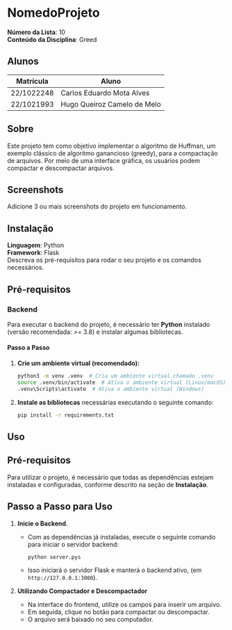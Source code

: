 # NomedoProjeto

**Número da Lista**: 10<br>
**Conteúdo da Disciplina**: Greed<br>

## Alunos
|Matrícula | Aluno |
| -- | -- |
| 22/1022248  | Carlos Eduardo Mota Alves |
| 22/1021993  | Hugo Queiroz Camelo de Melo |

## Sobre 
Este projeto tem como objetivo implementar o algoritmo de Huffman, um exemplo clássico de algoritmo ganancioso (greedy), para a compactação de arquivos. Por meio de uma interface gráfica, os usuários podem compactar e descompactar arquivos. 

## Screenshots
Adicione 3 ou mais screenshots do projeto em funcionamento.

## Instalação 
**Linguagem**: Python<br>
**Framework**: Flask<br>
Descreva os pré-requisitos para rodar o seu projeto e os comandos necessários.


## Pré-requisitos

### Backend
Para executar o backend do projeto, é necessário ter **Python** instalado (versão recomendada: >= 3.8) e instalar algumas bibliotecas.

#### Passo a Passo

1. **Crie um ambiente virtual (recomendado):**

   ```bash
   python3 -m venv .venv  # Cria um ambiente virtual chamado .venv
   source .venv/bin/activate  # Ativa o ambiente virtual (Linux/macOS)
   .venv\Scripts\activate  # Ativa o ambiente virtual (Windows)

2. **Instale as bibliotecas** necessárias executando o seguinte comando:

   ```bash
   pip install -r requirements.txt

## Uso 

## Pré-requisitos
Para utilizar o projeto, é necessário que todas as dependências estejam instaladas e configuradas, conforme descrito na seção de **Instalação**.

## Passo a Passo para Uso

1. **Inicie o Backend**.
   - Com as dependências já instaladas, execute o seguinte comando para iniciar o servidor backend:
     
     ```bash
     python server.pys
     ```
   - Isso iniciará o servidor Flask e manterá o backend ativo, (em `http://127.0.0.1:3000`).


2. **Utilizando Compactador e Descompactador**
   - Na interface do frontend, utilize os campos para inserir um arquivo.
   - Em seguida, clique no botão para compactar ou descompactar.
   - O arquivo será baixado no seu computador.




